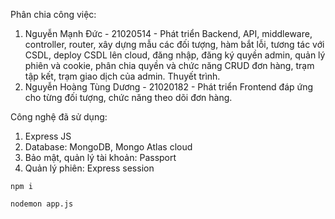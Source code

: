 Phân chia công việc:

1. Nguyễn Mạnh Đức - 21020514 - Phát triển Backend, API, middleware, controller, router, xây dựng mẫu các đối tượng, hàm bắt lỗi, tương tác với CSDL, deploy CSDL lên cloud, đăng nhập, đăng ký quyền admin, quản lý phiên và cookie, phân chia quyền và chức năng CRUD đơn hàng, trạm tập kết, trạm giao dịch của admin. Thuyết trình.
2. Nguyễn Hoàng Tùng Dương - 21020182 - Phát triển Frontend đáp ứng cho từng đối tượng, chức năng theo dõi đơn hàng.

Công nghệ đã sử dụng:
1. Express JS
2. Database: MongoDB, Mongo Atlas cloud
3. Bảo mật, quản lý tài khoản: Passport
4. Quản lý phiên: Express session

```
npm i
```

```
nodemon app.js
```
